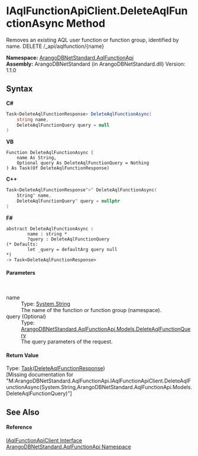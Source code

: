 # IAqlFunctionApiClient.DeleteAqlFunctionAsync Method 
 

Removes an existing AQL user function or function group, identified by name. DELETE /_api/aqlfunction/{name}

**Namespace:**&nbsp;<a href="9e7a61c2-48d3-6f6b-39e9-eee0bd305b09">ArangoDBNetStandard.AqlFunctionApi</a><br />**Assembly:**&nbsp;ArangoDBNetStandard (in ArangoDBNetStandard.dll) Version: 1.1.0

## Syntax

**C#**<br />
``` C#
Task<DeleteAqlFunctionResponse> DeleteAqlFunctionAsync(
	string name,
	DeleteAqlFunctionQuery query = null
)
```

**VB**<br />
``` VB
Function DeleteAqlFunctionAsync ( 
	name As String,
	Optional query As DeleteAqlFunctionQuery = Nothing
) As Task(Of DeleteAqlFunctionResponse)
```

**C++**<br />
``` C++
Task<DeleteAqlFunctionResponse^>^ DeleteAqlFunctionAsync(
	String^ name, 
	DeleteAqlFunctionQuery^ query = nullptr
)
```

**F#**<br />
``` F#
abstract DeleteAqlFunctionAsync : 
        name : string * 
        ?query : DeleteAqlFunctionQuery 
(* Defaults:
        let _query = defaultArg query null
*)
-> Task<DeleteAqlFunctionResponse> 

```


#### Parameters
&nbsp;<dl><dt>name</dt><dd>Type: <a href="https://docs.microsoft.com/dotnet/api/system.string" target="_blank" rel="noopener noreferrer">System.String</a><br />The name of the function or function group (namespace).</dd><dt>query (Optional)</dt><dd>Type: <a href="79449c82-c628-cf4b-1647-3ce515d37653">ArangoDBNetStandard.AqlFunctionApi.Models.DeleteAqlFunctionQuery</a><br />The query parameters of the request.</dd></dl>

#### Return Value
Type: <a href="https://docs.microsoft.com/dotnet/api/system.threading.tasks.task-1" target="_blank" rel="noopener noreferrer">Task</a>(<a href="51394b2c-c48c-4cac-71b5-cf2c4b7c7aa8">DeleteAqlFunctionResponse</a>)<br />\[Missing <returns> documentation for "M:ArangoDBNetStandard.AqlFunctionApi.IAqlFunctionApiClient.DeleteAqlFunctionAsync(System.String,ArangoDBNetStandard.AqlFunctionApi.Models.DeleteAqlFunctionQuery)"\]

## See Also


#### Reference
<a href="da9945b8-752e-157a-52b4-f4900735e9a0">IAqlFunctionApiClient Interface</a><br /><a href="9e7a61c2-48d3-6f6b-39e9-eee0bd305b09">ArangoDBNetStandard.AqlFunctionApi Namespace</a><br />